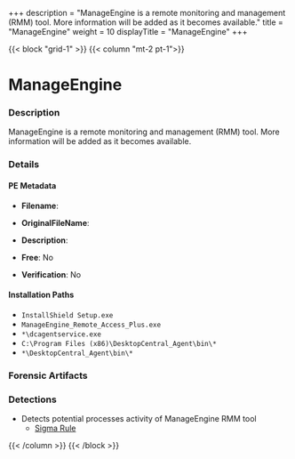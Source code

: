 +++
description = "ManageEngine is a remote monitoring and management (RMM) tool. More information will be added as it becomes available."
title = "ManageEngine"
weight = 10
displayTitle = "ManageEngine"
+++


{{< block "grid-1" >}}
{{< column "mt-2 pt-1">}}

# ManageEngine


### Description

ManageEngine is a remote monitoring and management (RMM) tool. More information will be added as it becomes available.




### Details


#### PE Metadata
- **Filename**: 
- **OriginalFileName**: 
- **Description**: 


- **Free**: No

- **Verification**: No




#### Installation Paths
- `InstallShield Setup.exe`
- `ManageEngine_Remote_Access_Plus.exe`
- `*\dcagentservice.exe`
- `C:\Program Files (x86)\DesktopCentral_Agent\bin\*`
- `*\DesktopCentral_Agent\bin\*`

### Forensic Artifacts






### Detections
- Detects potential processes activity of ManageEngine RMM tool
  - [Sigma Rule](https://github.com/magicsword-io/LOLRMM/blob/main/detections/sigma/manageengine_processes_sigma.yml)




{{< /column >}}
{{< /block >}}
